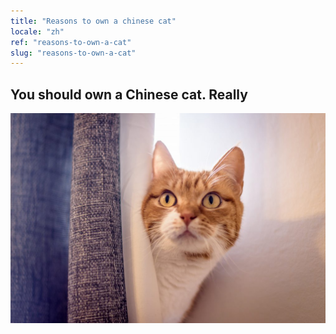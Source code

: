 ```yaml
---
title: "Reasons to own a chinese cat"
locale: "zh"
ref: "reasons-to-own-a-cat"
slug: "reasons-to-own-a-cat"
---
```


## You should own a Chinese cat. Really

![Behind the curtain](./behind-the-curtain.jpg)
